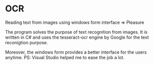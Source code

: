 # OCR
Reading text from images using windows form interface => Pleasure


The program solves the purpose of text recognition from images. It is written in C# and uses the tesseract-ocr engine by Google for the text reconigtion purpose. 


Moreover, the windows form provides a better interface for the users anytime.
PS: Visual Studio helped me to ease the job a lot.
